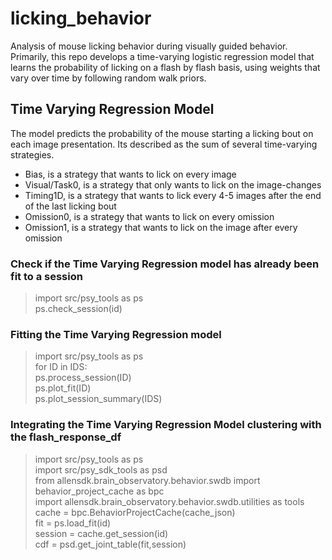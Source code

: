 # licking_behavior
Analysis of mouse licking behavior during visually guided behavior. Primarily, this repo develops a time-varying logistic regression model that learns the probability of licking on a flash by flash basis, using weights that vary over time by following random walk priors. 

## Time Varying Regression Model

The model predicts the probability of the mouse starting a licking bout on each image presentation. Its described as the sum of several time-varying strategies. 

- Bias, is a strategy that wants to lick on every image
- Visual/Task0, is a strategy that only wants to lick on the image-changes
- Timing1D, is a strategy that wants to lick every 4-5 images after the end of the last licking bout
- Omission0, is a strategy that wants to lick on every omission
- Omission1, is a strategy that wants to lick on the image after every omission

### Check if the Time Varying Regression model has already been fit to a session
> import src/psy_tools as ps  
> ps.check_session(id)

### Fitting the Time Varying Regression model
> import src/psy_tools as ps  
> for ID in IDS:  
>    ps.process_session(ID)  
>    ps.plot_fit(ID)  
> ps.plot_session_summary(IDS)

### Integrating the Time Varying Regression Model clustering with the flash_response_df
> import src/psy_tools as ps  
> import src/psy_sdk_tools as psd  
> from allensdk.brain_observatory.behavior.swdb import behavior_project_cache as bpc  
> import allensdk.brain_observatory.behavior.swdb.utilities as tools  
> cache = bpc.BehaviorProjectCache(cache_json)  
> fit = ps.load_fit(id)  
> session = cache.get_session(id)  
> cdf = psd.get_joint_table(fit,session)  

